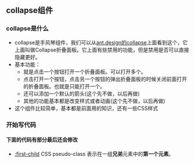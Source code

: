 ## collapse组件
### collapse是什么
* collapse是手风琴组件，我们可以从[ant.design的collapse](https://ant.design/components/collapse-cn/)上面看到这个，它上面叫做Collapse折叠面板。它上面有些禁用的功能，但是禁用是否可以直接隐藏更好。
* 基本功能：
    * 就是点击一个按钮打开一个折叠面板。可以打开多个。
    * 点击打开一个按钮，点击另一个按钮的弹出折叠面板的时候关闭前面打开的折叠面板。也就是只能打开一个。
    * 还可以添加一个默认的箭头(这个先不做，以后再做)
    * 其他的功能基本都是改变样式或者动画(这个先不做，以后再做)
* 这个组件比较简单，基本都是前面用的知识，还有一些CSS样式
### 开始写代码
#### 下面的代码有部分最后还会修改
* [:first-child](https://developer.mozilla.org/zh-CN/docs/Web/CSS/:first-child) CSS pseudo-class 表示在一组**兄弟**元素中的**第一个元素**。